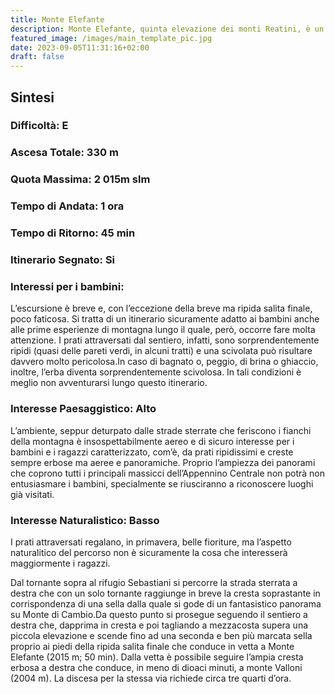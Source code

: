 ```yaml
---
title: Monte Elefante
description: Monte Elefante, quinta elevazione dei monti Reatini, è un montagna normalmente considerata di second’ordine che, però, riserva all’escursionista sorprese di sicuro interesse. Nonostante il suo aspetto dolce e prativo, infatti, Monte Elefante regala panorami mozzafiato e creste incredibilmente aeree. Quella proposta è una passeggiata molto breve e remunerativa che permette, quasi senza fatica, di raggiungere anche il vicino Monte Valloni.
featured_image: /images/main_template_pic.jpg
date: 2023-09-05T11:31:16+02:00
draft: false
---
```



## Sintesi
### Difficoltà: E
### Ascesa Totale: 330 m
### Quota Massima: 2 015m slm
### Tempo di Andata: 1 ora
### Tempo di Ritorno: 45 min
### Itinerario Segnato: Si
### Interessi per i bambini:
 L’escursione è breve e, con l’eccezione della breve ma ripida salita finale, poco faticosa. Si tratta di un itinerario sicuramente adatto ai bambini anche alle prime esperienze di montagna lungo il quale, però, occorre fare molta attenzione. I prati attraversati dal sentiero, infatti, sono sorprendentemente ripidi (quasi delle pareti verdi, in alcuni tratti) e una scivolata può risultare davvero molto pericolosa.In caso di bagnato o, peggio, di brina o ghiaccio, inoltre, l’erba diventa sorprendentemente scivolosa. In tali condizioni è meglio non avventurarsi lungo questo itinerario.
### Interesse Paesaggistico: Alto
L’ambiente, seppur deturpato dalle strade sterrate che feriscono i fianchi della montagna è insospettabilmente aereo e di sicuro interesse per i bambini e i ragazzi caratterizzato, com’è, da prati ripidissimi e creste sempre erbose ma aeree e panoramiche. Proprio l’ampiezza dei panorami che coprono tutti i principali massicci dell’Appennino Centrale non potrà non entusiasmare i bambini, specialmente se riusciranno a riconoscere luoghi già visitati.

### Interesse Naturalistico: Basso
I prati attraversati regalano, in primavera, belle fioriture, ma l’aspetto naturalitico del percorso non è sicuramente la cosa che interesserà maggiormente i ragazzi.

Dal tornante sopra al rifugio Sebastiani si percorre la strada sterrata a destra che con un solo tornante raggiunge in breve la cresta soprastante in corrispondenza di una sella dalla quale si gode di un fantasistico panorama su Monte di Cambio.Da questo punto si prosegue seguendo il sentiero a destra che, dapprima in cresta e poi tagliando a mezzacosta supera una piccola elevazione e scende fino ad una seconda e ben più marcata sella proprio ai piedi della ripida salita finale che conduce in vetta a Monte Elefante (2015 m; 50 min).
Dalla vetta è possibile seguire l’ampia cresta erbosa a destra che conduce, in meno di dioaci minuti, a monte Valloni (2004 m).
La discesa per la stessa via richiede circa tre quarti d’ora.  



